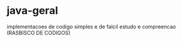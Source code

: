 # java-geral
implementacoes de codigo simples e de falcil estudo e compreencao (RASBISCO DE CODIGOS)
